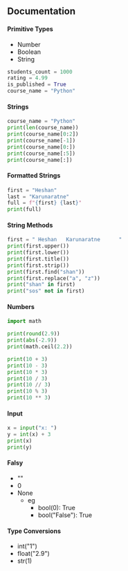 ## Documentation

#### Primitive Types
- Number
- Boolean
- String

~~~py
students_count = 1000
rating = 4.99
is_published = True
course_name = "Python"
~~~

#### Strings
~~~py
course_name = "Python"
print(len(course_name))
print(course_name[0:2])
print(course_name[-1])
print(course_name[0:])
print(course_name[:5])
print(course_name[:])
~~~

#### Formatted Strings
~~~py
first = "Heshan"
last = "Karunaratne"
full = f"{first} {last}"
print(full)
~~~

#### String Methods
~~~py
first = " Heshan   Karunaratne      "
print(first.upper())
print(first.lower())
print(first.title())
print(first.strip())
print(first.find("shan"))
print(first.replace("a", "z"))
print("shan" in first)
print("sos" not in first)
~~~

#### Numbers
~~~py
import math

print(round(2.9))
print(abs(-2.9))
print(math.ceil(2.2))

print(10 + 3)
print(10 - 3)
print(10 * 3)
print(10 / 3)
print(10 // 3)
print(10 % 3)
print(10 ** 3)
~~~

#### Input
~~~py
x = input("x: ")
y = int(x) + 3
print(x)
print(y)
~~~

#### Falsy
- ""
- 0
- None
    - eg
        - bool(0): True
        - bool("False"): True

#### Type Conversions

- int("1")
- float("2.9")
- str(1)

